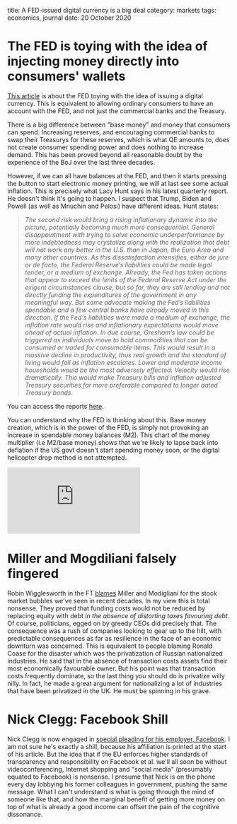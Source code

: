 title: A FED-issued digital currency is a big deal
category: markets
tags: economics, journal
date: 20 October 2020


# The FED is toying with the idea of injecting money directly into consumers' wallets

[This article](https://uk.reuters.com/article/us-usa-fed-powell-digitalcurrency/feds-powell-more-important-for-u-s-to-get-digital-currency-right-than-be-first-idUKKBN2741OI) is about the FED toying with the idea of issuing a digital currency.
This is equivalent to allowing ordinary consumers to have an account with the FED, and not just the commercial banks and the Treasury.

There is a big difference between "base money" and money that consumers can spend. 
Increasing reserves, and encouraging commercial banks to swap their Treasurys for these reserves, which is what QE amounts to,
does not create consumer spending power and does nothing to increase demand.
This has been proved beyond all reasonable doubt by the experience of the BoJ over the last three decades.

However, if we can all have balances at the FED, and then it starts pressing the button to start electronic money printing,
we will at last see some actual inflation. This is precisely what Lacy Hunt says in his latest quarterly report.
He doesn't think it's going to happen. 
I suspect that Trump, Biden and Powell (as well as Mnuchin and Pelosi) have different ideas.
Hunt states:

> *The second risk would bring a rising inflationary dynamic into the picture, potentially becoming much more consequential. General disappointment with trying to solve economic underperformance by more indebtedness may crystalize along with the realization that debt will not work any better in the U.S. than in Japan, the Euro Area and many other countries. As this dissatisfaction intensifies, either de jure or de facto, the Federal Reserve’s liabilities could be made legal tender, or a medium of exchange. Already, the Fed has taken actions that appear to exceed the limits of the Federal Reserve Act under the exigent circumstances clause, but so far, they are still lending and not directly funding the expenditures of the government in any meaningful way. But some advocate making the Fed’s liabilities spendable and a few central banks have already moved in this direction. If the Fed's liabilities were made a medium of exchange, the inflation rate would rise and inflationary expectations would move ahead of actual inflation. In due course, Gresham’s law could be triggered as individuals move to hold commodities that can be consumed or traded for consumable items. This would result in a massive decline in productivity, thus real growth and the standard of living would fall as inflation escalates. Lower and moderate income households would be the most adversely effected. Velocity would rise dramatically. This would make Treasury bills and inflation adjusted Treasury securities far more preferable compared to longer dated Treasury bonds.* 

You can access the reports [here](https://hoisingtonmgt.com/economic_overview.html).

You can understand why the FED is thinking about this. Base money creation, which is in the power of the FED, is simply not provoking an increase in spendable money balances (M2). This chart of the money multiplier (i.e M2/base money) shows that we're likely to lapse back into deflation if the US govt doesn't start spending money soon, or the digital helicopter drop method is not attempted.

<div class="embed-container"><iframe src="https://fred.stlouisfed.org/graph/graph-landing.php?g=wT9q&width=670&height=475" scrolling="no" frameborder="0" style="overflow:hidden;" allowTransparency="true" loading="lazy"></iframe></div><script src="https://fred.stlouisfed.org/graph/js/embed.js" type="text/javascript"></script>

# Miller and Mogdiliani falsely fingered

Robin Wigglesworth in the FT [blames](https://www.ft.com/content/87efe5a9-4cb6-493b-a31a-f9efd5ddd242) Miller and Modigliani for the stock market bubbles we've seen in recent decades.
In my view this is total nonsense. They proved that funding costs would not be reduced by replacing equity with debt *in the absence of distorting taxes favouring debt.* Of course, politicians, egged on by greedy CEOs did precisely that.
The consequence was a rush of companies looking to gear up to the hilt, with predictable consequences as far as resilience in the face of an economic downturn was concerned.
This is equivalent to people blaming Ronald Coase for the disaster which was the privatization of Russian nationalized industries. He said that in the absence of transaction costs assets find their most economically favourable owner. 
But his point was that transaction costs frequently dominate, so the last thing you should do is privatize willy nilly.
In fact, he made a great argument for nationalizing a lot of industries that have been privatized in the UK. 
He must be spinning in his grave.

# Nick Clegg: Facebook Shill

Nick Clegg is now engaged in [special pleading for his employer, Facebook](https://www.ft.com/content/98cf847c-96f9-4558-9a30-7d72ea4e79c2).
I am not sure he's exactly a shill, because his affiliation is printed at the start of his article.
But the idea that if the EU enforces higher standards of transparency and responsibility on Facebook et al. we'll all soon be without videoconferencing, Internet shopping and "social media" (presumably equated to Facebook) is nonsense.
I presume that Nick is on the phone every day lobbying his former colleagues in government, pushing the same message.
What I can't understand is what is going through the mind of someone like that, and how the marginal benefit of getting more money on top of what is already a good income can offset the pain of the cognitive dissonance.
